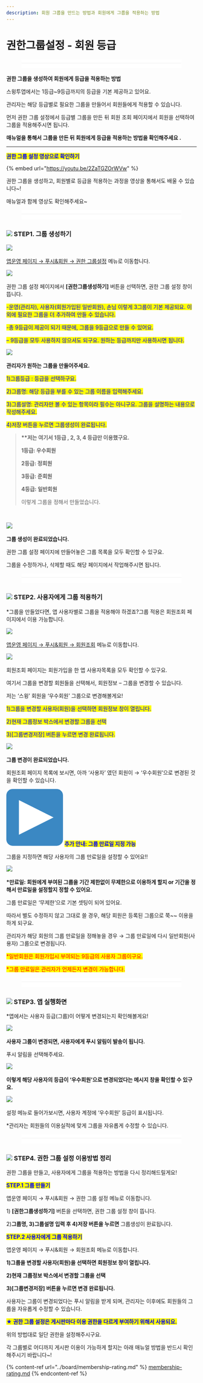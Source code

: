 ```yaml
---
description: 회원 그룹을 만드는 방법과 회원에게 그룹을 적용하는 방법
---
```


# 권한그룹설정 - 회원 등급

<figure><img src="../../../.gitbook/assets/구분선 (1).PNG" alt=""><figcaption></figcaption></figure>

**권한 그룹을 생성하여 회원에게 등급을 적용하는 방법**

스윙투앱에서는 1등급\~9등급까지의 등급을 기본 제공하고 있어요.

관리자는 해당 등급별로 필요한 그룹을 만들어서 회원들에게 적용할 수 있습니다.

먼저 권한 그룹 설정에서 등급별 그룹을 만든 뒤 회원 조회 페이지에서 회원을 선택하여 그룹을 적용해주시면 됩니다.

**매뉴얼을 통해서 그룹을 만든 뒤 회원에게 등급을 적용하는 방법을 확인해주세요 .**

***

<mark style="color:blue;">**권한 그룹 설정 영상으로 확인하기**</mark>

{% embed url="https://youtu.be/2ZaTGZOrWVw" %}

권한 그룹을 생성하고, 회원별로 등급을 적용하는 과정을 영상을 통해서도 배울 수 있습니다\~!

매뉴얼과 함께 영상도 확인해주세요\~



<figure><img src="../../../.gitbook/assets/구분선 (1).PNG" alt=""><figcaption></figcaption></figure>

### ![](https://wp.swing2app.co.kr/wp-content/uploads/2020/04/%EB%8B%A8%EB%9D%BD1-1.png) STEP1. 그룹 생성하기

![](https://wp.swing2app.co.kr/wp-content/uploads/2018/10/%EA%B6%8C%ED%95%9C-1.png)

[앱운영 페이지 → 푸시&회원 → 권한 그룹설정](https://www.swing2app.co.kr/view/group\_list) 메뉴로 이동합니다.



![](https://wp.swing2app.co.kr/wp-content/uploads/2018/10/2019.%EA%B6%8C%ED%95%9C%EA%B7%B8%EB%A3%B92.png)

권한 그룹 설정 페이지에서 **\[권한그룹생성하기]** 버튼을 선택하면, 권한 그룹 설정 창이 뜹니다.

<mark style="color:blue;">-운영(관리자), 사용자(회원가입된 일반회원), 손님 이렇게 3그룹이 기본 제공되요. 이외에 필요한 그룹을 더 추가하여 만들 수 있습니다.</mark>

<mark style="color:blue;">-총 9등급이 제공이 되기 때문에, 그룹을 9등급으로 만들 수 있어요.</mark>

<mark style="color:blue;">– 9등급을 모두 사용하지 않으셔도 되구요. 원하는 등급까지만 사용하시면 됩니다.</mark>



![](https://wp.swing2app.co.kr/wp-content/uploads/2018/10/2019.%EA%B6%8C%ED%95%9C%EA%B7%B8%EB%A3%B93.png)

**관리자가 원하는 그룹을 만들어주세요.**

<mark style="color:blue;">1)그룹등급 : 등급을 선택하구요.</mark>

<mark style="color:blue;">2)그룹명: 해당 등급을 부를 수 있는 그룹 이름을 입력해주세요.</mark>

<mark style="color:blue;">3)그룹설명: 관리자만 볼 수 있는 항목이라 필수는 아니구요. 그룹을 설명하는 내용으로 작성해주세요.</mark>

<mark style="color:blue;">4)저장 버튼을 누르면 그룹생성이 완료됩니다.</mark>

> **\*\*저는 여기서 1등급 , 2, 3, 4 등급만 이용했구요.**
>
> **1등급: 우수회원**
>
> **2등급: 정회원**
>
> **3등급: 준회원**
>
> **4등급: 일반회원**
>
> 이렇게 그룹을 정해서 만들었습니다.

​

![](https://wp.swing2app.co.kr/wp-content/uploads/2018/10/%EA%B6%8C%ED%95%9C%EA%B7%B8%EB%A3%B9.4.png)

**그룹 생성이 완료되었습니다.**

권한 그룹 설정 페이지에 만들어놓은 그룹 목록을 모두 확인할 수 있구요.

그룹을 수정하거나, 삭제할 때도 해당 페이지에서 작업해주시면 됩니다.

<figure><img src="../../../.gitbook/assets/구분선 (1).PNG" alt=""><figcaption></figcaption></figure>

### ![](https://wp.swing2app.co.kr/wp-content/uploads/2020/04/%EB%8B%A8%EB%9D%BD1-1.png) STEP2. 사용자에게 그룹 적용하기

\*그룹을 만들었다면, 앱 사용자별로 그룹을 적용해야 하겠죠?그룹 적용은 회원조회 페이지에서 이용 가능합니다.

![](https://wp.swing2app.co.kr/wp-content/uploads/2018/10/%ED%9A%8C%EC%9B%90%EC%A1%B0%ED%9A%8C.png)

[앱운영 페이지 → 푸시&회원 → 회원조회](https://www.swing2app.co.kr/view/member\_list) 메뉴로 이동합니다.



![](https://wp.swing2app.co.kr/wp-content/uploads/2018/10/%EA%B7%B8%EB%A3%B9%EB%B3%80%EA%B2%BD\_20.07.png)

회원조회 페이지는 회원가입을 한 앱 사용자목록을 모두 확인할 수 있구요.

여기서 그룹을 변경할 회원들을 선택해서, 회원정보 – 그룹을 변경할 수 있습니다.

저는 ‘스윙’ 회원을 ‘우수회원’ 그룹으로 변경해볼게요!

<mark style="color:blue;">1)그룹을 변경할 사용자(회원)을 선택하면 회원정보 창이 열립니다.</mark>

<mark style="color:blue;">2)현재 그룹정보 박스에서 변경할 그룹을 선택</mark>

<mark style="color:blue;">3)\[그룹변경저장] 버튼을 누르면 변경 완료됩니다.</mark>&#x20;



![](https://wp.swing2app.co.kr/wp-content/uploads/2018/10/%EA%B6%8C%ED%95%9C%EA%B7%B8%EB%A3%B97.png)

**그룹 변경이 완료되었습니다.**

회원조회 페이지 목록에 보시면, 아까 ‘사용자’ 였던 회원이 → ‘우수회원’으로 변경된 것을 확인할 수 있습니다.



<img src="../../../.gitbook/assets/image (9).png" alt="" data-size="line"> <mark style="color:blue;">**추가 안내: 그룹 만료일 지정 가능**</mark>

그룹을 지정하면 해당 사용자의 그룹 만료일을 설정할 수 있어요!!

![](https://wp.swing2app.co.kr/wp-content/uploads/2018/10/%EA%B7%B8%EB%A3%B9%EB%B3%80%EA%B2%BD2\_20.07.png)

**\*만료일: 회원에게 부여된 그룹을 기간 제한없이 무제한으로 이용하게 할지 or 기간을 정해서 만료일을 설정할지 정할 수 있어요.**

그룹 만료일은 ‘무제한’으로 기본 셋팅이 되어 있어요.

따라서 별도 수정하지 않고 그대로 쓸 경우,  해당 회원은 등록된 그룹으로  쭉\~\~ 이용을 하게 되구요.

관리자가 해당 회원의 그룹 만료일을 정해놓을 경우 → 그룹 만료일에 다시 일반회원(사용자) 그룹으로 변경됩니다.

<mark style="color:red;">\*일반회원은 회원가입시 부여되는 9등급의 사용자 그룹이구요.</mark>

<mark style="color:red;">\*그룹 만료일은 관리자가 언제든지 변경이 가능합니다.</mark>&#x20;

<figure><img src="../../../.gitbook/assets/구분선 (1).PNG" alt=""><figcaption></figcaption></figure>

### ![](https://wp.swing2app.co.kr/wp-content/uploads/2020/04/%EB%8B%A8%EB%9D%BD1-1.png) STEP3. 앱 실행화면

\*앱에서는 사용자 등급(그룹)이 어떻게 변경되는지 확인해볼게요!

![](https://wp.swing2app.co.kr/wp-content/uploads/2018/10/%EA%B6%8C%ED%95%9C%EA%B7%B8%EB%A3%B98.png)

**사용자 그룹이 변경되면, 사용자에게 푸시 알림이 발송이 됩니다.**

푸시 알림을 선택해주세요.

![](https://wp.swing2app.co.kr/wp-content/uploads/2018/10/%EA%B6%8C%ED%95%9C%EA%B7%B8%EB%A3%B99.png)

**이렇게 해당 사용자의 등급이 ‘우수회원’으로 변경되었다는 메시지 창을 확인할 수 있구요.**

![](https://wp.swing2app.co.kr/wp-content/uploads/2018/10/%EA%B7%B8%EB%A3%B9%EB%B3%80%EA%B2%BD3\_20.07.png)

설정 메뉴로 들어가보시면, 사용자 계정에 ‘우수회원’ 등급이 표시됩니다.

\*관리자는 회원들의 이용실적에 맞게 그룹을 자유롭게 수정할 수 있습니다.

<figure><img src="../../../.gitbook/assets/구분선 (1).PNG" alt=""><figcaption></figcaption></figure>

### ![](https://wp.swing2app.co.kr/wp-content/uploads/2020/04/%EB%8B%A8%EB%9D%BD1-e1611212616323.png) **STEP4.** 권한 그룹 설정 이용방법 정리

권한 그룹을 만들고, 사용자에게 그룹을 적용하는 방법을 다시 정리해드릴게요!



<mark style="color:blue;">**STEP.1 그룹 만들기**</mark>

앱운영 페이지 → 푸시&회원 → 권한 그룹 설정 메뉴로 이동합니다.

1\) **\[권한그룹생성하기]** 버튼을 선택하면, 권한 그룹 설정 창이 뜹니다.

2\)**그룹명, 3)그룹설명 입력 후 4)저장 버튼을 누르면** 그룹생성이 완료됩니다.



<mark style="color:blue;">**STEP.2 사용자에게 그룹 적용하기**</mark>

앱운영 페이지 → 푸시&회원 → 회원조회 메뉴로 이동합니다.

**1)그룹을 변경할 사용자(회원)을 선택하면 회원정보 창이 열립니다.**

**2)현재 그룹정보 박스에서 변경할 그룹을 선택**

**3)\[그룹변경저장] 버튼을 누르면 변경 완료됩니다.**&#x20;

사용자는 그룹이 변경되었다는 푸시 알림을 받게 되며, 관리자는 이후에도 회원들의 그룹을 자유롭게 수정할 수 있습니다.



<mark style="color:blue;">**★ 권한 그룹 설정은 게시판마다 이용 권한을 다르게 부여하기 위해서 사용되요.**</mark>

위의 방법대로 일단 권한을 설정해주시구요.

각 그룹별로 어디까지 게시판 이용이 가능하게 할지는 아래 매뉴얼 방법을 반드시 확인해주시기 바랍니다\~!

{% content-ref url="../board/membership-rating.md" %}
[membership-rating.md](../board/membership-rating.md)
{% endcontent-ref %}



